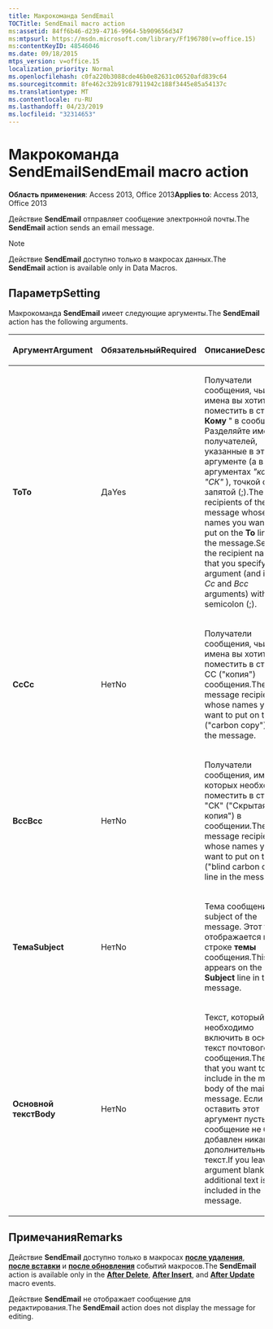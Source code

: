 ```yaml
---
title: Макрокоманда SendEmail
TOCTitle: SendEmail macro action
ms:assetid: 84ff6b46-d239-4716-9964-5b909656d347
ms:mtpsurl: https://msdn.microsoft.com/library/Ff196780(v=office.15)
ms:contentKeyID: 48546046
ms.date: 09/18/2015
mtps_version: v=office.15
localization_priority: Normal
ms.openlocfilehash: c0fa220b3088cde46b0e82631c06520afd839c64
ms.sourcegitcommit: 8fe462c32b91c87911942c188f3445e85a54137c
ms.translationtype: MT
ms.contentlocale: ru-RU
ms.lasthandoff: 04/23/2019
ms.locfileid: "32314653"
---
```

# <a name="sendemail-macro-action"></a><span data-ttu-id="742a3-102">Макрокоманда SendEmail</span><span class="sxs-lookup"><span data-stu-id="742a3-102">SendEmail macro action</span></span>

<span data-ttu-id="742a3-103">**Область применения**: Access 2013, Office 2013</span><span class="sxs-lookup"><span data-stu-id="742a3-103">**Applies to**: Access 2013, Office 2013</span></span>

<span data-ttu-id="742a3-104">Действие **SendEmail** отправляет сообщение электронной почты.</span><span class="sxs-lookup"><span data-stu-id="742a3-104">The **SendEmail** action sends an email message.</span></span>

> [!NOTE]
> <span data-ttu-id="742a3-105">Действие **SendEmail** доступно только в макросах данных.</span><span class="sxs-lookup"><span data-stu-id="742a3-105">The **SendEmail** action is available only in Data Macros.</span></span>

## <a name="setting"></a><span data-ttu-id="742a3-106">Параметр</span><span class="sxs-lookup"><span data-stu-id="742a3-106">Setting</span></span>

<span data-ttu-id="742a3-107">Макрокоманда **SendEmail** имеет следующие аргументы.</span><span class="sxs-lookup"><span data-stu-id="742a3-107">The **SendEmail** action has the following arguments.</span></span>

<table>
<colgroup>
<col style="width: 33%" />
<col style="width: 33%" />
<col style="width: 33%" />
</colgroup>
<thead>
<tr class="header">
<th><p><span data-ttu-id="742a3-108">Аргумент</span><span class="sxs-lookup"><span data-stu-id="742a3-108">Argument</span></span></p></th>
<th><p><span data-ttu-id="742a3-109">Обязательный</span><span class="sxs-lookup"><span data-stu-id="742a3-109">Required</span></span></p></th>
<th><p><span data-ttu-id="742a3-110">Описание</span><span class="sxs-lookup"><span data-stu-id="742a3-110">Description</span></span></p></th>
</tr>
</thead>
<tbody>
<tr class="odd">
<td><p><span data-ttu-id="742a3-111"><strong>To</strong></span><span class="sxs-lookup"><span data-stu-id="742a3-111"><strong>To</strong></span></span></p></td>
<td><p><span data-ttu-id="742a3-112">Да</span><span class="sxs-lookup"><span data-stu-id="742a3-112">Yes</span></span></p></td>
<td><p><span data-ttu-id="742a3-113">Получатели сообщения, чьи имена вы хотите поместить в строку " <strong>Кому</strong> " в сообщении. Разделяйте имена получателей, указанные в этом аргументе (а в аргументах <em>"копия"</em> и <em>"СК"</em> ), точкой с запятой (;).</span><span class="sxs-lookup"><span data-stu-id="742a3-113">The recipients of the message whose names you want to put on the <strong>To</strong> line in the message.Separate the recipient names that you specify in this argument (and in the <em>Cc</em> and <em>Bcc</em> arguments) with a semicolon (;).</span></span></p></td>
</tr>
<tr class="even">
<td><p><span data-ttu-id="742a3-114"><strong>Cc</strong></span><span class="sxs-lookup"><span data-stu-id="742a3-114"><strong>Cc</strong></span></span></p></td>
<td><p><span data-ttu-id="742a3-115">Нет</span><span class="sxs-lookup"><span data-stu-id="742a3-115">No</span></span></p></td>
<td><p><span data-ttu-id="742a3-116">Получатели сообщения, чьи имена вы хотите поместить в строку CC (&quot;копия&quot;) сообщения.</span><span class="sxs-lookup"><span data-stu-id="742a3-116">The message recipients whose names you want to put on the Cc (&quot;carbon copy&quot;) line in the message.</span></span></p></td>
</tr>
<tr class="odd">
<td><p><span data-ttu-id="742a3-117"><strong>Bcc</strong></span><span class="sxs-lookup"><span data-stu-id="742a3-117"><strong>Bcc</strong></span></span></p></td>
<td><p><span data-ttu-id="742a3-118">Нет</span><span class="sxs-lookup"><span data-stu-id="742a3-118">No</span></span></p></td>
<td><p><span data-ttu-id="742a3-119">Получатели сообщения, имена которых необходимо поместить в строку "СК" (&quot;Скрытая копия&quot;) в сообщении.</span><span class="sxs-lookup"><span data-stu-id="742a3-119">The message recipients whose names you want to put on the Bcc (&quot;blind carbon copy&quot;) line in the message.</span></span></p></td>
</tr>
<tr class="even">
<td><p><span data-ttu-id="742a3-120"><strong>Тема</strong></span><span class="sxs-lookup"><span data-stu-id="742a3-120"><strong>Subject</strong></span></span></p></td>
<td><p><span data-ttu-id="742a3-121">Нет</span><span class="sxs-lookup"><span data-stu-id="742a3-121">No</span></span></p></td>
<td><p><span data-ttu-id="742a3-122">Тема сообщения.</span><span class="sxs-lookup"><span data-stu-id="742a3-122">The subject of the message.</span></span> <span data-ttu-id="742a3-123">Этот текст отображается в строке <strong>темы</strong> сообщения.</span><span class="sxs-lookup"><span data-stu-id="742a3-123">This text appears on the <strong>Subject</strong> line in the message.</span></span></p></td>
</tr>
<tr class="odd">
<td><p><span data-ttu-id="742a3-124"><strong>Основной текст</strong></span><span class="sxs-lookup"><span data-stu-id="742a3-124"><strong>Body</strong></span></span></p></td>
<td><p><span data-ttu-id="742a3-125">Нет</span><span class="sxs-lookup"><span data-stu-id="742a3-125">No</span></span></p></td>
<td><p><span data-ttu-id="742a3-126">Текст, который необходимо включить в основной текст почтового сообщения.</span><span class="sxs-lookup"><span data-stu-id="742a3-126">The text that you want to include in the main body of the mail message.</span></span> <span data-ttu-id="742a3-127">Если оставить этот аргумент пустым, в сообщение не будет добавлен никакой дополнительный текст.</span><span class="sxs-lookup"><span data-stu-id="742a3-127">If you leave this argument blank, no additional text is included in the message.</span></span></p></td>
</tr>
</tbody>
</table>


## <a name="remarks"></a><span data-ttu-id="742a3-128">Примечания</span><span class="sxs-lookup"><span data-stu-id="742a3-128">Remarks</span></span>

<span data-ttu-id="742a3-129">Действие **SendEmail** доступно только в макросах **[после удаления](after-delete-macro-event.md)**, **[после вставки](after-insert-macro-event.md)** и **[после обновления](after-update-macro-event.md)** событий макросов.</span><span class="sxs-lookup"><span data-stu-id="742a3-129">The **SendEmail** action is available only in the **[After Delete](after-delete-macro-event.md)**, **[After Insert](after-insert-macro-event.md)**, and **[After Update](after-update-macro-event.md)** macro events.</span></span>

<span data-ttu-id="742a3-130">Действие **SendEmail** не отображает сообщение для редактирования.</span><span class="sxs-lookup"><span data-stu-id="742a3-130">The **SendEmail** action does not display the message for editing.</span></span>

